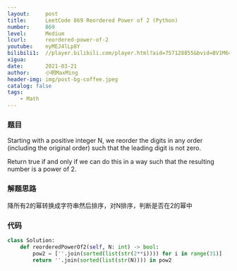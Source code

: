 ```yaml
---
layout:     post
title:      LeetCode 869 Reordered Power of 2 (Python)
number:     869
level:      Medium
lcurl:      reordered-power-of-2
youtube:    nyMEJ4lLp8Y
bilibili1:  //player.bilibili.com/player.html?aid=757128855&bvid=BV1M64y1D78v&cid=313344253&page=1
xigua:      
date:       2021-03-21
author:     小明MaxMing
header-img: img/post-bg-coffee.jpeg
catalog: false
tags:
    - Math
---
```


### 题目

Starting with a positive integer N, we reorder the digits in any order (including the original order) such that the leading digit is not zero.

Return true if and only if we can do this in a way such that the resulting number is a power of 2.

### 解题思路

降所有2的幂转换成字符串然后排序，对N排序，判断是否在2的幂中

### 代码
```python
class Solution:
    def reorderedPowerOf2(self, N: int) -> bool:
        pow2 = [''.join(sorted(list(str(2**i)))) for i in range(31)]
        return ''.join(sorted(list(str(N)))) in pow2
```
